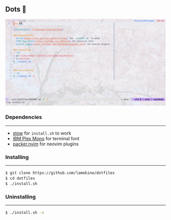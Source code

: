 Dots 💾
---
![Screenshot](./screenshot.png?raw=true)

### Dependencies
---
- [stow](https://www.gnu.org/software/stow/) for `install.sh` to work
- [IBM Plex Mono](https://github.com/IBM/plex) for terminal font
- [packer.nvim](https://github.com/wbthomason/packer.nvim) for neovim plugins

### Installing
---
```sh
$ git clone https://github.com/lamekino/dotfiles
$ cd dotfiles
$ ./install.sh
```

### Uninstalling
---
```sh
$ ./install.sh -x
```
